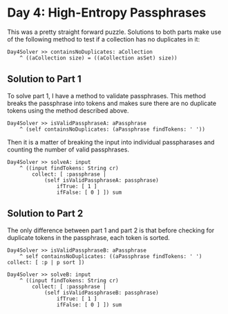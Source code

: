 # Day 4: High-Entropy Passphrases

This was a pretty straight forward puzzle.  Solutions to both parts make use
of the following method to test if a collection has no duplicates in it:

```smalltalk
Day4Solver >> containsNoDuplicates: aCollection
	^ ((aCollection size) = ((aCollection asSet) size))
```

## Solution to Part 1

To solve part 1, I have a method to validate passphrases.  This method breaks
the passphrase into tokens and makes sure there are no duplicate tokens using
the method described above.

```smalltalk
Day4Solver >> isValidPassphraseA: aPassphrase
	^ (self containsNoDuplicates: (aPassphrase findTokens: ' ')) 
```

Then it is a matter of breaking the input into individual passpharases and
counting the number of valid passphrases.

```smalltalk
Day4Solver >> solveA: input
	^ ((input findTokens: String cr)
		collect: [ :passphrase | 
			(self isValidPassphraseA: passphrase)
				ifTrue: [ 1 ]
				ifFalse: [ 0 ] ]) sum
```

## Solution to Part 2

The only difference between part 1 and part 2 is that before checking for
duplicate tokens in the passphrase, each token is sorted.

```smalltalk
Day4Solver >> isValidPassphraseB: aPassphrase
	^ self containsNoDuplicates: ((aPassphrase findTokens: ' ') collect: [ :p | p sort ])
```

```smalltalk
Day4Solver >> solveB: input
	^ ((input findTokens: String cr)
		collect: [ :passphrase | 
			(self isValidPassphraseB: passphrase)
				ifTrue: [ 1 ]
				ifFalse: [ 0 ] ]) sum
```
